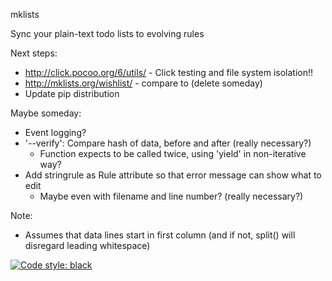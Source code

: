 mklists

Sync your plain-text todo lists to evolving rules

Next steps:
* http://click.pocoo.org/6/utils/ - Click testing and file system isolation!!
* http://mklists.org/wishlist/ - compare to (delete someday)
* Update pip distribution

Maybe someday:
* Event logging?
* '--verify': Compare hash of data, before and after (really necessary?)
  * Function expects to be called twice, using 'yield' in non-iterative way?
* Add stringrule as Rule attribute so that error message can show what to edit
  * Maybe even with filename and line number? (really necessary?)

Note:
* Assumes that data lines start in first column (and if not, split() will
  disregard leading whitespace)

[![Code style: black](https://img.shields.io/badge/code%20style-black-000000.svg)](https://github.com/ambv/black)
